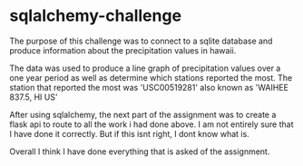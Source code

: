 # sqlalchemy-challenge

The purpose of this challenge was to connect to a sqlite database and produce information about the precipitation values in hawaii. 

The data was used to produce a line graph of precipitation values over a one year period as well as determine which stations reported the most. The station that reported the most was 'USC00519281' also known as 'WAIHEE 837.5, HI US' 

After using sqlalchemy, the next part of the assignment was to create a flask api to route to all the work i had done above. I am not entirely sure that I have done it correctly. But if this isnt right, I dont know what is. 

Overall I think I have done everything that is asked of the assignment. 

